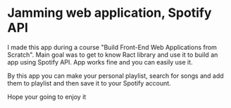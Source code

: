 # Jamming  web application, Spotify API

I made this app during a course "Build Front-End Web Applications from Scratch". Main goal was to get to know Ract library and use it to build an app using Spotify API. App works fine and you can easily use it.

By this app you can make your personal playlist, search for songs and add them to playlist and then save it to your Spotify account.

Hope your going to enjoy it

